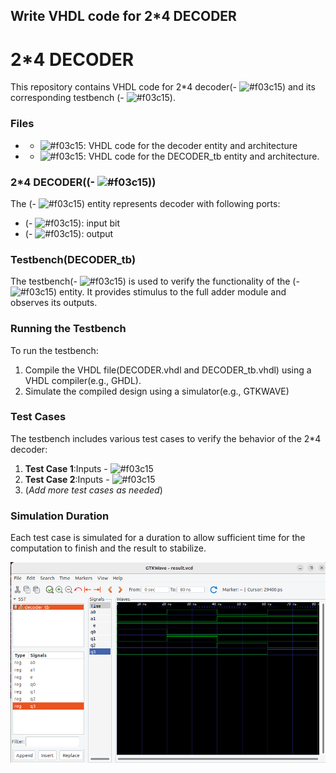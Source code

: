## Write VHDL code for 2*4 DECODER

# **2*4 DECODER**
This repository contains VHDL code for 2*4 decoder(- ![#f03c15](decoder)) and its corresponding testbench (- ![#f03c15](DECODER_tb)).

### Files
 - - ![#f03c15](DECODER.vhdl): VHDL code for the decoder entity and architecture
 - - ![#f03c15](DECODER_tb.vhdl): VHDL code for the DECODER_tb entity and architecture.

### 2*4 DECODER((- ![#f03c15](decoder)))
The (- ![#f03c15](decoder)) entity represents decoder with following ports: 
 - (- ![#f03c15](a1,a0,e)):  input bit
 - (- ![#f03c15](q3,q2,q1,q0)): output

### Testbench(DECODER_tb)
The testbench(- ![#f03c15](DECODER_tb)) is used to verify the functionality of the (- ![#f03c15](decoder)) entity. It provides stimulus to the full adder module and observes its outputs.

### Running the Testbench
To run the testbench: 

 1. Compile the VHDL file(DECODER.vhdl and DECODER_tb.vhdl) using a VHDL compiler(e.g., GHDL).
 2. Simulate the compiled design using a simulator(e.g., GTKWAVE)

### Test Cases
The testbench includes various test cases to verify the behavior of the 2*4 decoder: 
 1. **Test Case 1**:Inputs - ![#f03c15](a0='0',a1='0',e='1')
 2. **Test Case 2**:Inputs - ![#f03c15](a0='1',a1='0',e='1')
 3. (*Add more test cases as needed*)

### Simulation Duration
 Each test case is simulated for a duration to allow  sufficient time for the computation to finish and the result to stabilize.

 ![Simulation of decoder](/2x4%20decoder/Images_DECODER.png)